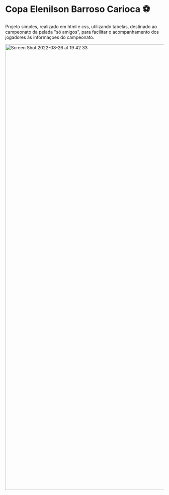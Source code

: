 # Copa Elenilson Barroso Carioca ⚽

Projeto simples, realizado em html e css, utilizando tabelas, destinado ao campeonato da pelada "só amigos", para facilitar 
o acompanhamento dos jogadores às informaçoes do campeonato.


<img width="1419" alt="Screen Shot 2022-08-26 at 19 42 33" src="https://user-images.githubusercontent.com/86636949/186999714-7d451989-5f9b-4ced-bd31-e8407ed1f879.png">

